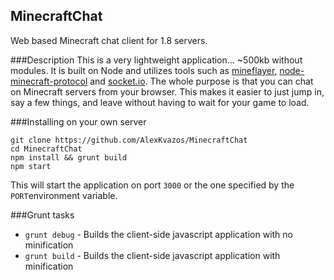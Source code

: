 MinecraftChat
-------
Web based Minecraft chat client for 1.8 servers.

###Description
This is a very lightweight application... ~500kb without modules. It is built on Node and utilizes tools such as [mineflayer](https://github.com/andrewrk/mineflayer), [node-minecraft-protocol](https://github.com/PrismarineJS/node-minecraft-protocol#windows) and [socket.io](http://socket.io/). The whole purpose is that you can chat on Minecraft servers from your browser. This makes it easier to just jump in, say a few things, and leave without having to wait for your game to load.

###Installing on your own server
```
git clone https://github.com/AlexKvazos/MinecraftChat
cd MinecraftChat
npm install && grunt build
npm start
```

This will start the application on port `3000` or the one specified by the `PORT`environment variable.

###Grunt tasks

* `grunt debug` - Builds the client-side javascript application with no minification
* `grunt build` - Builds the client-side javascript application with minification